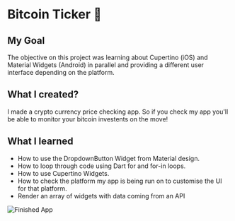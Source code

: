 # Bitcoin Ticker 🤑

## My Goal

The objective on this project was learning about Cupertino (iOS) and Material Widgets (Android) in parallel and providing a different user interface depending on the platform.

## What I created?

I made a crypto currency price checking app. So if you check my app you'll be able to monitor your bitcoin investents on the move!

## What I learned

- How to use the DropdownButton Widget from Material design.
- How to loop through code using Dart for and for-in loops.
- How to use Cupertino Widgets.
- How to check the platform my app is being run on to customise the UI for that platform.
- Render an array of widgets with data coming from an API

![Finished App](https://github.com/londonappbrewery/Images/blob/master/bitcoin-flutter-demo.gif)


